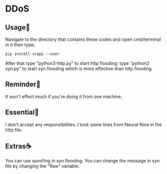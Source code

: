 # DDoS
## Usage🗿
Navigate to the directory that contains these codes and open cmd/terminal in it then type;
``` 
pip install scapy --user
```
After that type "python3 http.py" to start http flooding; type "python3 syn.py" to start syn flooding which is more effective than http flooding.

## Reminder🗿
It won't effect much if you're doing it from one machine.

## Essential🗿
I don't accept any responsibilities. I took some lines from Neural Nine in the http file.

## Extras☕
You can use spoofing in syn flooding. You can change the message in syn file by changing the "Raw" variable.

